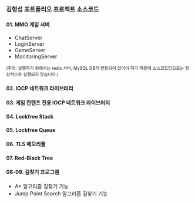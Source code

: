 
### 김형섭 포트폴리오 프로젝트 소스코드

#### 01. MMO 게임 서버
- ChatServer
- LoginServer
- GameServer
- MonitoringServer
<!-- end of the list -->
<sub>(주의: 실행하기 위해서는 redis 서버, MySQL DB가 연동되어 있어야 하기 때문에 소스코드만으로는 정상적으로 실행되지 않습니다.)</sub>

#### 02. IOCP 네트워크 라이브러리
#### 03. 게임 컨텐츠 전용 IOCP 네트워크 라이브러리
#### 04. Lockfree Stack
#### 05. Lockfree Queue
#### 06. TLS 메모리풀
#### 07. Red-Black Tree
#### 08-09. 길찾기 프로그램
- A* 알고리즘 길찾기 기능
- Jump Point Search 알고리즘 길찾기 기능
